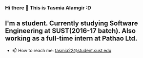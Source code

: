### Hi there 👋 This is Tasmia Alamgir :D 

## I'm a student. Currently studying Software Engineering at SUST(2016-17 batch). Also working as a full-time intern at Pathao Ltd.

- 📫 How to reach me: tasmia22@student.sust.edu


<!--
**tasmia2016831022/tasmia2016831022** is a ✨ _special_ ✨ repository because its `README.md` (this file) appears on your GitHub profile.

Here are some ideas to get you started:

- 🔭 I’m currently working on ...
- 🌱 I’m currently learning ...
- 👯 I’m looking to collaborate on ...
- 🤔 I’m looking for help with ...
- 💬 Ask me about ...
- 📫 How to reach me: ...
- 😄 Pronouns: ...
- ⚡ Fun fact: ...
-->


